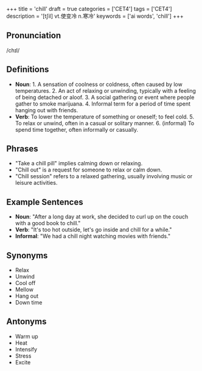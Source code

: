 +++
title = 'chill'
draft = true
categories = ['CET4']
tags = ['CET4']
description = '[t∫il] vt.使变冷 n.寒冷'
keywords = ['ai words', 'chill']
+++

## Pronunciation
/chɪl/

## Definitions
- **Noun**: 1. A sensation of coolness or coldness, often caused by low temperatures. 2. An act of relaxing or unwinding, typically with a feeling of being detached or aloof. 3. A social gathering or event where people gather to smoke marijuana. 4. Informal term for a period of time spent hanging out with friends.
- **Verb**: To lower the temperature of something or oneself; to feel cold. 5. To relax or unwind, often in a casual or solitary manner. 6. (informal) To spend time together, often informally or casually.

## Phrases
- "Take a chill pill" implies calming down or relaxing.
- "Chill out" is a request for someone to relax or calm down.
- "Chill session" refers to a relaxed gathering, usually involving music or leisure activities.

## Example Sentences
- **Noun**: "After a long day at work, she decided to curl up on the couch with a good book to chill."
- **Verb**: "It's too hot outside, let's go inside and chill for a while."
- **Informal**: "We had a chill night watching movies with friends."

## Synonyms
- Relax
- Unwind
- Cool off
- Mellow
- Hang out
- Down time

## Antonyms
- Warm up
- Heat
- Intensify
- Stress
- Excite
